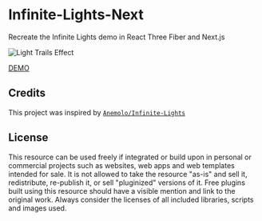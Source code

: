 # Infinite-Lights-Next

Recreate the Infinite Lights demo in React Three Fiber and Next.js

![Light Trails Effect](https://infinite-lights-next.vercel.app/screenshot.png)

[DEMO](https://infinite-lights-next.vercel.app/)

## Credits

This project was inspired by [`Anemolo/Infinite-Lights`](https://github.com/Anemolo/Infinite-Lights)

## License

This resource can be used freely if integrated or build upon in personal or commercial projects such as websites, web apps and web templates intended for sale. It is not allowed to take the resource "as-is" and sell it, redistribute, re-publish it, or sell "pluginized" versions of it. Free plugins built using this resource should have a visible mention and link to the original work. Always consider the licenses of all included libraries, scripts and images used.
